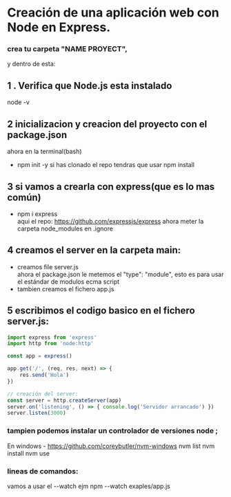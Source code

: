 # Creación de una aplicación web con Node en Express.

### crea tu carpeta "NAME PROYECT",
y dentro de esta: 

## 1 . Verifica que Node.js esta instalado
node -v

## 2 inicializacion y creacion del proyecto con el package.json
ahora en la terminal(bash) 
- npm init -y
si has clonado el repo tendras que usar npm install

## 3 si vamos a crearla con express(que es lo mas común)

- npm i express  
aqui el repo: https://github.com/expressjs/express
ahora meter la carpeta node_modules en .ignore

## 4 creamos el server en la carpeta main:  
- creamos file server.js  
ahora el package.json le metemos el "type": "module", esto es para usar el estándar de modulos ecma script
- tambien creamos el fichero app.js
## 5 escribimos el codigo basico en el fichero server.js:

```javascript
import express from 'express'
import http from 'node:http'

const app = express()

app.get('/', (req, res, next) => {
    res.send('Hola')
})

// creación del server:
const server = http.createServer(app)
server.on('listening', () => { console.log('Servidor arrancado') })
server.listen(3000)
```

### tampien podemos instalar un controlador de versiones node ;
En windows - https://github.com/coreybutler/nvm-windows
 nvm list
 nvm install <version>
 nvm use <version>

### lineas de comandos:  
vamos a usar el --watch
ejm npm --watch exaples/app.js
